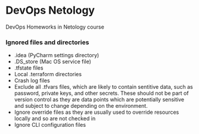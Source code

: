 # DevOps Netology

<p>DevOps Homeworks in Netology course</p>

### Ignored files and directories
- .idea (PyCharm settings directory)
- .DS_store (Mac OS service file)
- .tfstate files
- Local .terraform directories
- Crash log files
- Exclude all .tfvars files, which are likely to contain sentitive data, such as password, private keys, and other secrets. These should not be part of version control as they are data points which are potentially sensitive and subject to change depending on the environment.
- Ignore override files as they are usually used to override resources locally and so are not checked in
- Ignore CLI configuration files